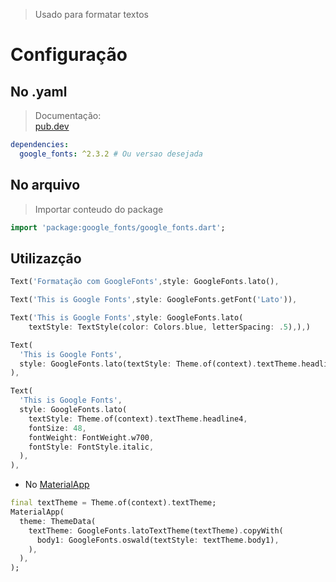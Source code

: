 >Usado para formatar textos
# Configuração
## No .yaml
>Documentação: <br>
[pub.dev](https://pub.dev/packages/google_fonts)<br>
```yaml
dependencies:
  google_fonts: ^2.3.2 # Ou versao desejada
```
## No arquivo
>Importar conteudo do package
```dart
import 'package:google_fonts/google_fonts.dart';
```
## Utilizazção
```dart
Text('Formatação com GoogleFonts',style: GoogleFonts.lato(),
```
```dart
Text('This is Google Fonts',style: GoogleFonts.getFont('Lato')),
```
```dart
Text('This is Google Fonts',style: GoogleFonts.lato(
    textStyle: TextStyle(color: Colors.blue, letterSpacing: .5),),)
```
```dart
Text(
  'This is Google Fonts',
  style: GoogleFonts.lato(textStyle: Theme.of(context).textTheme.headline4),
),
```
```dart
Text(
  'This is Google Fonts',
  style: GoogleFonts.lato(
    textStyle: Theme.of(context).textTheme.headline4,
    fontSize: 48,
    fontWeight: FontWeight.w700,
    fontStyle: FontStyle.italic,
  ),
),
```
- No [MaterialApp](../../Flutter/Apoio_Widgets/MateralApp.md)
```dart
final textTheme = Theme.of(context).textTheme;
MaterialApp(
  theme: ThemeData(
    textTheme: GoogleFonts.latoTextTheme(textTheme).copyWith(
      body1: GoogleFonts.oswald(textStyle: textTheme.body1),
    ),
  ),
);
```
